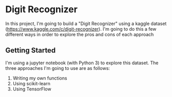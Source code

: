 # Digit Recognizer

In this project, I'm going to build a "Digit Recognizer" using a kaggle dataset (https://www.kaggle.com/c/digit-recognizer). I'm going to do this a few different ways in order to explore the pros and cons of each approach

## Getting Started
I'm using a jupyter notebook (with Python 3) to explore this dataset. The three approaches I'm going to use are as follows:
1. Writing my own functions
2. Using scikit-learn
3. Using TensorFlow